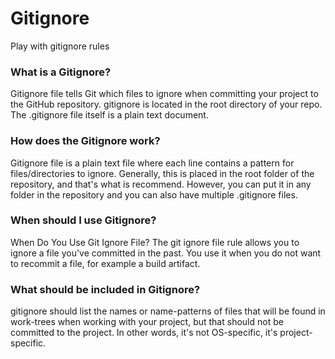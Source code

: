 # Gitignore
Play with gitignore rules
### What is a Gitignore?
Gitignore file tells Git which files to ignore when committing your project to the GitHub repository. gitignore is located in the root directory of your repo. The .gitignore file itself is a plain text document.
### How does the Gitignore work?
Gitignore file is a plain text file where each line contains a pattern for files/directories to ignore. Generally, this is placed in the root folder of the repository, and that's what is recommend. However, you can put it in any folder in the repository and you can also have multiple .gitignore files.
### When should I use Gitignore?
When Do You Use Git Ignore File? The git ignore file rule allows you to ignore a file you've committed in the past. You use it when you do not want to recommit a file, for example a build artifact.
### What should be included in Gitignore?
gitignore should list the names or name-patterns of files that will be found in work-trees when working with your project, but that should not be committed to the project. In other words, it's not OS-specific, it's project-specific.
